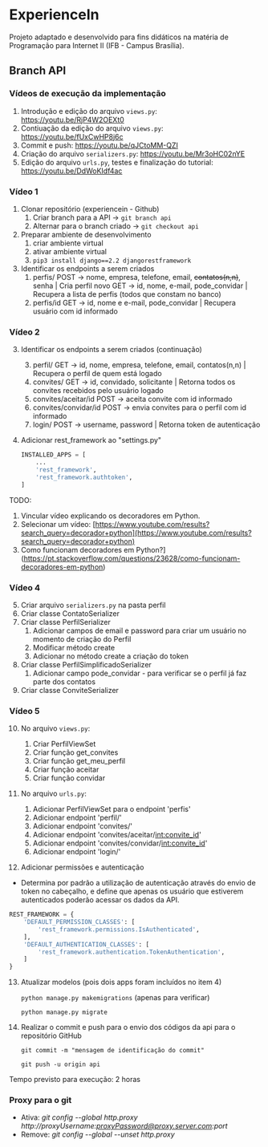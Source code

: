 # ExperienceIn
Projeto adaptado e desenvolvido para fins didáticos na matéria de Programação para Internet II (IFB - Campus Brasília).

## Branch API

### Vídeos de execução da implementação

1. Introdução e edição do arquivo `views.py`: https://youtu.be/RjP4W2OEXt0
2. Contiuação da edição do arquivo `views.py`: https://youtu.be/fUxCwHP8j6c
3. Commit e push: https://youtu.be/qJCtoMM-QZI
4. Criação do arquivo `serializers.py`: https://youtu.be/Mr3oHC02nYE
5. Edição do arquivo `urls.py`, testes e finalização do tutorial: https://youtu.be/DdWoKIdf4ac

### Vídeo 1

1. Clonar repositório (experiencein - Github)
    1. Criar branch para a API  →  `git branch api`
    2. Alternar para o branch criado →  `git checkout api`
2. Preparar ambiente de desenvolvimento
    1. criar ambiente virtual
    2. ativar ambiente virtual
    3. `pip3 install django==2.2 djangorestframework`
3. Identificar os endpoints a serem criados
    1. perfis/
    POST → nome, empresa, telefone, email, ~~contatos(n,n)~~, senha | Cria perfil novo
    GET → id, nome, e-mail, pode_convidar  | Recupera a lista de perfis (todos que constam no banco)
    2. perfis/id 
    GET → id, nome e e-mail, pode_convidar | Recupera usuário com id informado

### Vídeo 2

3. Identificar os endpoints a serem criados (continuação)

    3. perfil/
    GET → id, nome, empresa, telefone, email, contatos(n,n) | Recupera o perfil de quem está logado
    4. convites/
    GET → id, convidado, solicitante | Retorna todos os convites recebidos pelo usuário logado
    5. convites/aceitar/id
    POST → aceita convite com id informado
    6. convites/convidar/id
    POST → envia convites para o perfil com id informado
    7. login/
    POST → username, password | Retorna token de autenticação

4. Adicionar rest_framework ao "settings.py"

    ```python
    INSTALLED_APPS = [
        ...
        'rest_framework',
        'rest_framework.authtoken',
    ]
    ```

TODO:
1. Vincular vídeo explicando os decoradores em Python.
  1. Selecionar um vídeo:  [https://www.youtube.com/results?search_query=decorador+python](https://www.youtube.com/results?search_query=decorador+python)
  2. Como funcionam decoradores em Python?](https://pt.stackoverflow.com/questions/23628/como-funcionam-decoradores-em-python)

### Vídeo 4

5. Criar arquivo `serializers.py`  na pasta perfil
6. Criar classe ContatoSerializer
7. Criar classe PerfilSerializer
    1. Adicionar campos de email e password para criar um usuário no momento de criação do Perfil
    2. Modificar método create
    3. Adicionar no método create a criação do token
8. Criar classe PerfilSimplificadoSerializer
    1. Adicionar campo pode_convidar - para verificar se o perfil já faz parte dos contatos
9. Criar classe ConviteSerializer

### Vídeo 5

10. No arquivo `views.py`:
    1. Criar PerfilViewSet
    2. Criar função get_convites
    3. Criar função get_meu_perfil
    4. Criar função aceitar
    5. Criar função convidar    
11. No arquivo `urls.py`:
    1. Adicionar PerfilViewSet para o endpoint 'perfis'
    2. Adicionar endpoint 'perfil/'
    3. Adicionar endpoint 'convites/'
    4. Adicionar endpoint 'convites/aceitar/<int:convite_id>'
    5. Adicionar endpoint 'convites/convidar/<int:convite_id>'
    6. Adicionar endpoint 'login/'

12. Adicionar permissões e autenticação
- Determina por padrão a utilização de autenticação através do envio de token no cabeçalho, e define que apenas os usuário que estiverem autenticados poderão acessar os dados da API.

```python
REST_FRAMEWORK = {
    'DEFAULT_PERMISSION_CLASSES': [
        'rest_framework.permissions.IsAuthenticated',
    ],
    'DEFAULT_AUTHENTICATION_CLASSES': [
        'rest_framework.authentication.TokenAuthentication',
    ]
}
```

13. Atualizar modelos (pois dois apps foram incluídos no item 4)

    `python manage.py makemigrations` (apenas para verificar)

    `python manage.py migrate`

14. Realizar o commit e push para o envio dos códigos da api para o repositório GitHub

    `git commit -m "mensagem de identificação do commit"`

    `git push -u origin api`

Tempo previsto para execução: 2 horas

### Proxy para o git
- Ativa: _git config --global http.proxy http://proxyUsername:proxyPassword@proxy.server.com:port_
- Remove: _git config --global --unset http.proxy_
